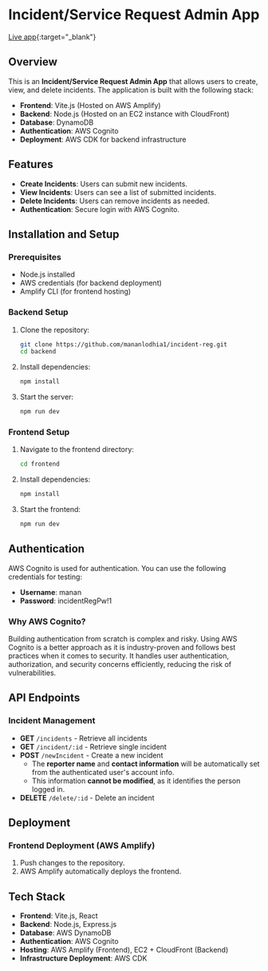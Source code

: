 # Incident/Service Request Admin App
[Live app](https://main.d33vt77y6gog2p.amplifyapp.com){:target="_blank"}
## Overview

This is an **Incident/Service Request Admin App** that allows users to create, view, and delete incidents. The application is built with the following stack:

- **Frontend**: Vite.js (Hosted on AWS Amplify)
- **Backend**: Node.js (Hosted on an EC2 instance with CloudFront)
- **Database**: DynamoDB
- **Authentication**: AWS Cognito
- **Deployment**: AWS CDK for backend infrastructure

## Features

- **Create Incidents**: Users can submit new incidents.
- **View Incidents**: Users can see a list of submitted incidents.
- **Delete Incidents**: Users can remove incidents as needed.
- **Authentication**: Secure login with AWS Cognito.

## Installation and Setup

### Prerequisites

- Node.js installed
- AWS credentials (for backend deployment)
- Amplify CLI (for frontend hosting)

### Backend Setup

1. Clone the repository:
   ```sh
   git clone https://github.com/mananlodhia1/incident-reg.git
   cd backend
   ```
2. Install dependencies:
   ```sh
   npm install
   ```
3. Start the server:
   ```sh
   npm run dev
   ```

### Frontend Setup

1. Navigate to the frontend directory:
   ```sh
   cd frontend
   ```
2. Install dependencies:
   ```sh
   npm install
   ```
3. Start the frontend:
   ```sh
   npm run dev
   ```

## Authentication

AWS Cognito is used for authentication. You can use the following credentials for testing:

- **Username**: manan
- **Password**: incidentRegPw!1

### Why AWS Cognito?

Building authentication from scratch is complex and risky. Using AWS Cognito is a better approach as it is industry-proven and follows best practices when it comes to security. It handles user authentication, authorization, and security concerns efficiently, reducing the risk of vulnerabilities.

## API Endpoints

### Incident Management

- **GET** `/incidents` - Retrieve all incidents
- **GET** `/incident/:id` - Retrieve single incident
- **POST** `/newIncident` - Create a new incident
  - The **reporter name** and **contact information** will be automatically set from the authenticated user's account info.
  - This information **cannot be modified**, as it identifies the person logged in.
- **DELETE** `/delete/:id` - Delete an incident

## Deployment

### Frontend Deployment (AWS Amplify)

1. Push changes to the repository.
2. AWS Amplify automatically deploys the frontend.

## Tech Stack

- **Frontend**: Vite.js, React
- **Backend**: Node.js, Express.js
- **Database**: AWS DynamoDB
- **Authentication**: AWS Cognito
- **Hosting**: AWS Amplify (Frontend), EC2 + CloudFront (Backend)
- **Infrastructure Deployment**: AWS CDK
